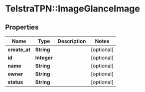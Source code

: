 # TelstraTPN::ImageGlanceImage

## Properties
Name | Type | Description | Notes
------------ | ------------- | ------------- | -------------
**create_at** | **String** |  | [optional] 
**id** | **Integer** |  | [optional] 
**name** | **String** |  | [optional] 
**owner** | **String** |  | [optional] 
**status** | **String** |  | [optional] 


